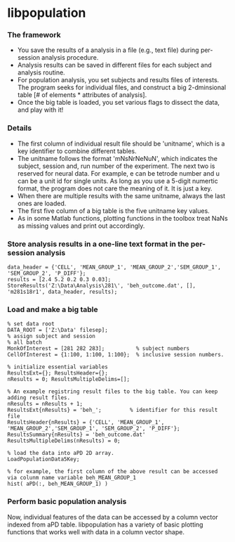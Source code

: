 # libpopulation

### The framework

- You save the results of a analysis in a file (e.g., text file) during per-session analysis procedure.
- Analysis results can be saved in different files for each subject and analysis routine.
- For population analysis, you set subjects and results files of interests. The program seeks for individual files, and construct a big 2-dminsional table [# of elements * attributes of analysis].
- Once the big table is loaded, you set various flags to dissect the data, and play with it!

### Details

- The first column of individual result file should be 'unitname', which is a key identifier to combine different tables.
- The unitname follows the format 'mNsNrNeNuN', which indicates the subject, session and, run number of the experiment. The next two is reserved for neural data. For example, e can be tetrode number and u can be a unit id for single units. As long as you use a 5-digit numertic format, the program does not care the meaning of it. It is just a key.
- When there are multiple results with the same unitname, always the last ones are loaded.
- The first five column of a big table is the five unitname key values.
- As in some Matlab functions, plotting functions in the toolbox treat NaNs as missing values and print out accordingly.

### Store analysis results in a one-line text format in the per-session analysis
```
data_header = {'CELL', 'MEAN_GROUP_1', 'MEAN_GROUP_2','SEM_GROUP_1', 'SEM_GROUP_2', 'P_DIFF'};
results = [2.4 5.2 0.2 0.3 0.03];
StoreResults('Z:\Data\Analysis\281\', 'beh_outcome.dat', [], 'm281s18r1', data_header, results);
```
### Load and make a big table
```
% set data root
DATA_ROOT = ['Z:\Data' filesep];
% assign subject and session
% all batch
MonkOfInterest = [281 282 283];          % subject numbers
CellOfInterest = {1:100, 1:100, 1:100};  % inclusive session numbers.

% initialize essential variables
ResultsExt={}; ResultsHeader={};
nResults = 0; ResultsMultipleDelims=[];

% An example registring result files to the big table. You can keep adding result files.
nResults = nResults + 1;
ResultsExt{nResults} = 'beh_';         % identifier for this result file
ResultsHeader{nResults} = {'CELL', 'MEAN_GROUP_1', 'MEAN_GROUP_2','SEM_GROUP_1', 'SEM_GROUP_2', 'P_DIFF'};
ResultsSummary{nResults} = 'beh_outcome.dat'
ResultsMultipleDelims(nResults) = 0;

% load the data into aPD 2D array. 
LoadPopulationData5Key;

% for example, the first column of the above result can be accessed via colunm name variable beh_MEAN_GROUP_1
hist( aPD(:, beh_MEAN_GROUP_1) )
```
### Perform basic population analysis

Now, individual features of the data can be accessed by a column vector indexed from aPD table. libpopulation has a variety of basic plotting functions that works well with data in a column vector shape.
